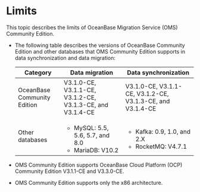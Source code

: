 # Limits

This topic describes the limits of OceanBase Migration Service (OMS) Community Edition.

* The following table describes the versions of OceanBase Community Edition and other databases that OMS Community Edition supports in data synchronization and data migration:

   | Category | Data migration | Data synchronization |
   |---------------|-------------------------------------------------------------------------------------------------------------------------------------------------------------------------------|---------------------------------------------------------------------------------------------------------------------------------------------------------------------------------------------------------------|
   | OceanBase Community Edition | V3.1.0-CE, V3.1.1-CE, V3.1.2-CE, V3.1.3-CE, and V3.1.4-CE | V3.1.0-CE, V3.1.1-CE, V3.1.2-CE, V3.1.3-CE, and V3.1.4-CE |
   | Other databases | <ul><li> MySQL: 5.5, 5.6, 5.7, and 8.0   <li> MariaDB: V10.2 | <ul><li> Kafka: 0.9, 1.0, and 2.X   <li> RocketMQ: V4.7.1 |

* OMS Community Edition supports OceanBase Cloud Platform (OCP) Community Edition V3.1.1-CE and V3.3.0-CE.

* OMS Community Edition supports only the x86 architecture.
